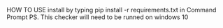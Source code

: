 HOW TO USE
install  by typing pip install -r requirements.txt in Command Prompt
 PS. This checker will need to be runned on windows 10 
